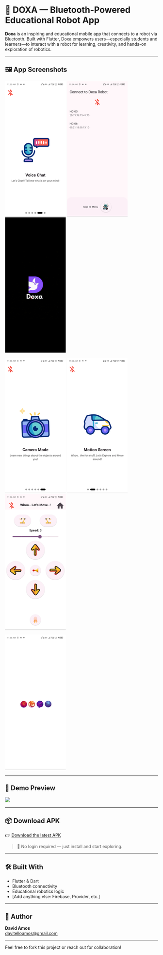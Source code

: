 # 🤖 DOXA — Bluetooth-Powered Educational Robot App

**Doxa** is an inspiring and educational mobile app that connects to a robot via Bluetooth. Built with Flutter, Doxa empowers users—especially students and learners—to interact with a robot for learning, creativity, and hands-on exploration of robotics.

---

## 🖼️ App Screenshots

<p float="left">
  <img src="media/flutter_01.png" width="200"/>
  <img src="media/flutter_02.png" width="200"/>
  <img src="media/flutter_03.png" width="200"/>
</p>
<p float="left">
  <img src="media/flutter_04.png" width="200"/>
  <img src="media/flutter_05.png" width="200"/>
  <img src="media/flutter_06.png" width="200"/>
</p>
<p float="left">
  <img src="media/flutter_07.png" width="200"/>
</p>

---

## 🎥 Demo Preview

<img src="media/demo.gif" width="400"/>

---

## 📦 Download APK

👉 [Download the latest APK]([https://github.com/your-username/doxa/releases/latest](https://drive.google.com/file/d/1PX6C5RUIicSEY1Fo3To7kE2z4_XZaL44/view?usp=sharing))

> 🔐 No login required — just install and start exploring.

---

## 🛠️ Built With

- Flutter & Dart
- Bluetooth connectivity
- Educational robotics logic
- [Add anything else: Firebase, Provider, etc.]

---

## 👤 Author

**David Amos**   
davitelloamos@gmail.com

---

Feel free to fork this project or reach out for collaboration!
